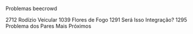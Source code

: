 Problemas beecrowd

2712	Rodízio Veicular
1039	Flores de Fogo
1291	Será Isso Integração?
1295	Problema dos Pares Mais Próximos
